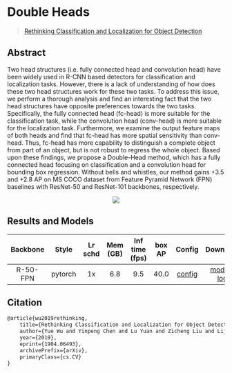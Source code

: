 # Double Heads

> [Rethinking Classification and Localization for Object Detection](https://arxiv.org/abs/1904.06493)

<!-- [ALGORITHM] -->

## Abstract

Two head structures (i.e. fully connected head and convolution head) have been widely used in R-CNN based detectors for
classification and localization tasks. However, there is a lack of understanding of how does these two head structures
work for these two tasks. To address this issue, we perform a thorough analysis and find an interesting fact that the
two head structures have opposite preferences towards the two tasks. Specifically, the fully connected head (fc-head) is
more suitable for the classification task, while the convolution head (conv-head) is more suitable for the localization
task. Furthermore, we examine the output feature maps of both heads and find that fc-head has more spatial sensitivity
than conv-head. Thus, fc-head has more capability to distinguish a complete object from part of an object, but is not
robust to regress the whole object. Based upon these findings, we propose a Double-Head method, which has a fully
connected head focusing on classification and a convolution head for bounding box regression. Without bells and
whistles, our method gains +3.5 and +2.8 AP on MS COCO dataset from Feature Pyramid Network (FPN) baselines with
ResNet-50 and ResNet-101 backbones, respectively.

<div align=center>
<img src="https://user-images.githubusercontent.com/40661020/143879010-e30f654b-f93e-44b2-a186-c251fdca5bda.png"/>
</div>

## Results and Models

| Backbone |  Style  | Lr schd | Mem (GB) | Inf time (fps) | box AP |                    Config                     |                                                                                                                                                        Download                                                                                                                                                         |
|:--------:|:-------:|:-------:|:--------:|:--------------:|:------:|:---------------------------------------------:|:-----------------------------------------------------------------------------------------------------------------------------------------------------------------------------------------------------------------------------------------------------------------------------------------------------------------------:|
| R-50-FPN | pytorch |   1x    |   6.8    |      9.5       |  40.0  | [config](./dh-faster-rcnn_r50_fpn_1x_coco.py) | [model](https://download.openmmlab.com/mmdetection/v2.0/double_heads/dh_faster_rcnn_r50_fpn_1x_coco/dh_faster_rcnn_r50_fpn_1x_coco_20200130-586b67df.pth) \| [log](https://download.openmmlab.com/mmdetection/v2.0/double_heads/dh_faster_rcnn_r50_fpn_1x_coco/dh_faster_rcnn_r50_fpn_1x_coco_20200130_220238.log.json) |

## Citation

```latex
@article{wu2019rethinking,
    title={Rethinking Classification and Localization for Object Detection},
    author={Yue Wu and Yinpeng Chen and Lu Yuan and Zicheng Liu and Lijuan Wang and Hongzhi Li and Yun Fu},
    year={2019},
    eprint={1904.06493},
    archivePrefix={arXiv},
    primaryClass={cs.CV}
}
```
